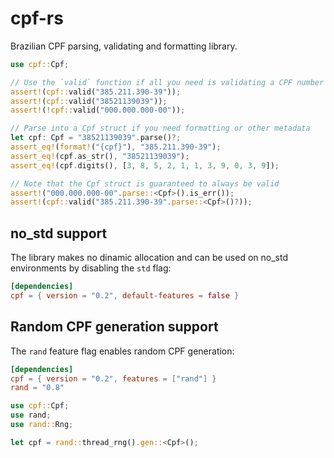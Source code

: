 # cpf-rs

Brazilian CPF parsing, validating and formatting library.

```rust
use cpf::Cpf;

// Use the `valid` function if all you need is validating a CPF number
assert!(cpf::valid("385.211.390-39"));
assert!(cpf::valid("38521139039"));
assert!(!cpf::valid("000.000.000-00"));

// Parse into a Cpf struct if you need formatting or other metadata
let cpf: Cpf = "38521139039".parse()?;
assert_eq!(format!("{cpf}"), "385.211.390-39");
assert_eq!(cpf.as_str(), "38521139039");
assert_eq!(cpf.digits(), [3, 8, 5, 2, 1, 1, 3, 9, 0, 3, 9]);

// Note that the Cpf struct is guaranteed to always be valid
assert!("000.000.000-00".parse::<Cpf>().is_err());
assert!(cpf::valid("385.211.390-39".parse::<Cpf>()?));
```

## no_std support

The library makes no dinamic allocation and can be used on no_std
environments by disabling the `std` flag:

```toml
[dependencies]
cpf = { version = "0.2", default-features = false }
```

## Random CPF generation support

The `rand` feature flag enables random CPF generation:

```toml
[dependencies]
cpf = { version = "0.2", features = ["rand"] }
rand = "0.8"
```

```rust
use cpf::Cpf;
use rand;
use rand::Rng;

let cpf = rand::thread_rng().gen::<Cpf>();
```

